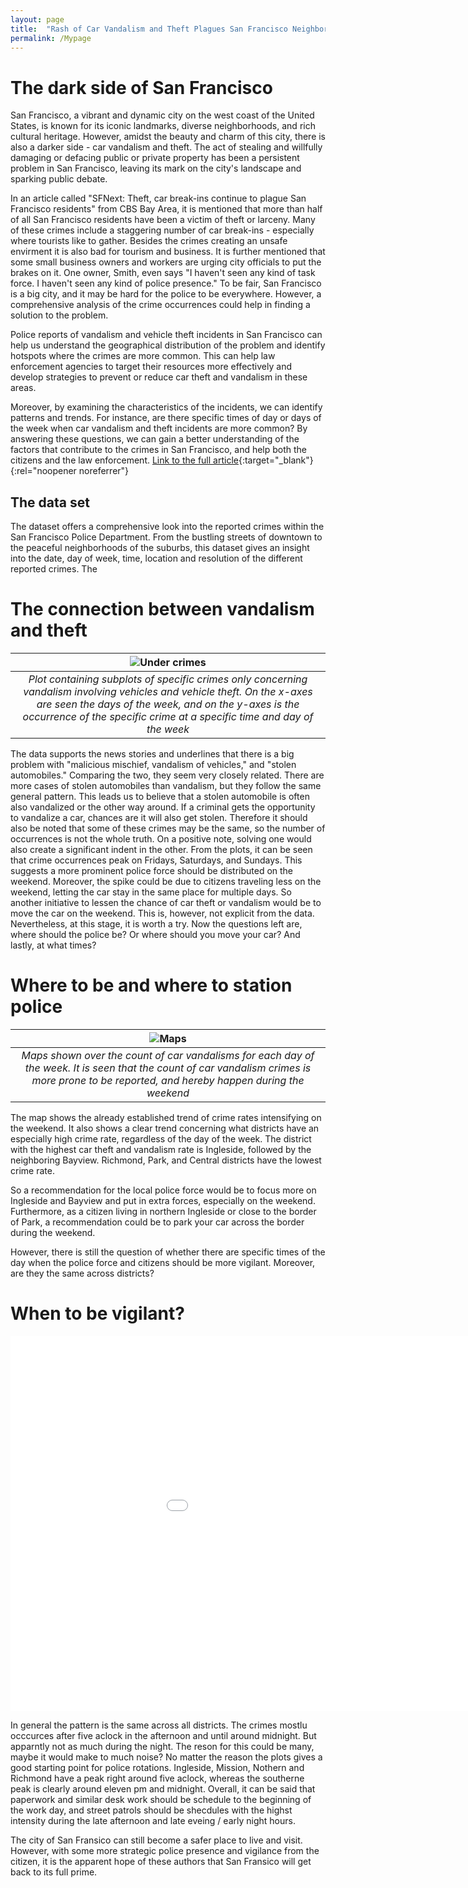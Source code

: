 ```yaml
---
layout: page
title:  "Rash of Car Vandalism and Theft Plagues San Francisco Neighborhoods"
permalink: /Mypage
---
```


# The dark side of San Francisco

San Francisco, a vibrant and dynamic city on the west coast of the United States, is known for its iconic landmarks, diverse neighborhoods, and rich cultural heritage. However, amidst the beauty and charm of this city, there is also a darker side - car vandalism and theft. The act of stealing and willfully damaging or defacing public or private property has been a persistent problem in San Francisco, leaving its mark on the city's landscape and sparking public debate.

In an article called "SFNext: Theft, car break-ins continue to plague San Francisco residents" from CBS Bay Area, it is mentioned that more than half of all San Francisco residents have been a victim of theft or larceny. Many of these crimes include a staggering number of car break-ins - especially where tourists like to gather. Besides the crimes creating an unsafe envirment it is also bad for tourism and business. It is further mentioned that some small business owners and workers are urging city officials to put the brakes on it. One owner, Smith, even says "I haven't seen any kind of task force. I haven't seen any kind of police presence." To be fair, San Francisco is a big city, and it may be hard for the police to be everywhere. However, a comprehensive analysis of the crime occurrences could help in finding a solution to the problem. 

Police reports of vandalism and vehicle theft incidents in San Francisco can help us understand the geographical distribution of the problem and identify hotspots where the crimes are more common. This can help law enforcement agencies to target their resources more effectively and develop strategies to prevent or reduce car theft and vandalism in these areas. 

Moreover, by examining the characteristics of the incidents, we can identify patterns and trends. For instance, are there specific times of day or days of the week when car vandalism and theft incidents are more common? By answering these questions, we can gain a better understanding of the factors that contribute to the crimes in San Francisco, and help both the citizens and the law enforcement. [Link to the full article](https://www.cbsnews.com/sanfrancisco/news/sfnext-theft-car-break-ins-san-francisco/){:target="_blank"}{:rel="noopener noreferrer"}

## The data set

The dataset offers a comprehensive look into the reported crimes within the San Francisco Police Department. From the bustling streets of downtown to the peaceful neighborhoods of the suburbs, this dataset gives an insight into the date, day of week, time, location and resolution of the different reported crimes. The 

# The connection between vandalism and theft

| ![Under crimes](/docs/Images/Fig1.png) |
|:--:| 
| *Plot containing subplots of specific crimes only concerning vandalism involving vehicles and vehicle theft. On the x-axes are seen the days of the week, and on the y-axes is the occurrence of the specific crime at a specific time and day of the week* |

The data supports the news stories and underlines that there is a big problem with "malicious mischief, vandalism of vehicles," and "stolen automobiles." Comparing the two, they seem very closely related. There are more cases of stolen automobiles than vandalism, but they follow the same general pattern. This leads us to believe that a stolen automobile is often also vandalized or the other way around. If a criminal gets the opportunity to vandalize a car, chances are it will also get stolen. Therefore it should also be noted that some of these crimes may be the same, so the number of occurrences is not the whole truth. On a positive note, solving one would also create a significant indent in the other. From the plots, it can be seen that crime occurrences peak on Fridays, Saturdays, and Sundays. This suggests a more prominent police force should be distributed on the weekend. Moreover, the spike could be due to citizens traveling less on the weekend, letting the car stay in the same place for multiple days. So another initiative to lessen the chance of car theft or vandalism would be to move the car on the weekend. This is, however, not explicit from the data. Nevertheless, at this stage, it is worth a try. Now the questions left are, where should the police be? Or where should you move your car? And lastly, at what times?


# Where to be and where to station police 

| ![Maps](/docs/Images/Fig2.png) |
|:--:| 
| *Maps shown over the count of car vandalisms for each day of the week. It is seen that the count of car vandalism crimes is more prone to be reported, and hereby happen during the weekend* | 

The map shows the already established trend of crime rates intensifying on the weekend. It also shows a clear trend concerning what districts have an especially high crime rate, regardless of the day of the week. The district with the highest car theft and vandalism rate is Ingleside, followed by the neighboring Bayview. Richmond, Park, and Central districts have the lowest crime rate. 

So a recommendation for the local police force would be to focus more on Ingleside and Bayview and put in extra forces, especially on the weekend. Furthermore, as a citizen living in northern Ingleside or close to the border of Park, a recommendation could be to park your car across the border during the weekend. 

However, there is still the question of whether there are specific times of the day when the police force and citizens should be more vigilant. Moreover, are they the same across districts? 

# When to be vigilant? 

<embed
      type="text/html"
      src="docs/Bokeh/Bokeh Plot.html"
      width="1100"
      height="600"
/>

In general the pattern is the same across all districts. The crimes mostlu occcurces after five aclock in the afternoon and until around midnight. But apparntly not as much during the night. The reson for this could be many, maybe it would make to much noise? No matter the reason the plots gives a good starting point for police rotations. Ingleside, Mission, Nothern and Richmond have a peak right around five aclock, whereas the southerne peak is clearly around eleven pm and midnight. Overall, it can be said that paperwork and similar desk work should be schedule to the beginning of the work day, and street patrols should be shecdules with the highst intensity during the late afternoon and late eveing / early night hours. 

The city of San Fransico can still become a safer place to live and visit. However, with some more strategic police presence and vigilance from the citizen, it is the apparent hope of these authors that San Fransico will get back to its full prime. 
